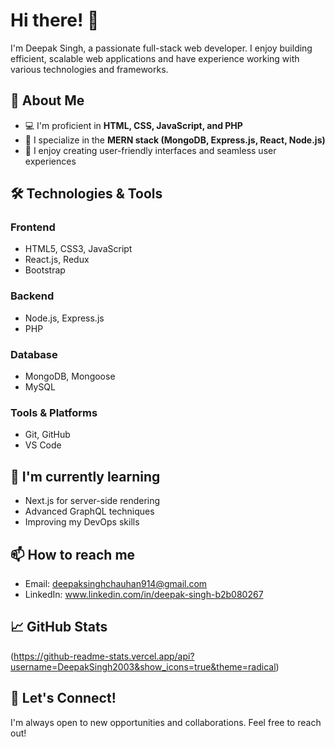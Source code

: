 # Hi there! 👋

I'm Deepak Singh, a passionate full-stack web developer. I enjoy building efficient, scalable web applications and have experience working with various technologies and frameworks.

## 🚀 About Me

- 💻 I'm proficient in **HTML, CSS, JavaScript, and PHP**
- 🌟 I specialize in the **MERN stack (MongoDB, Express.js, React, Node.js)**
- 🎨 I enjoy creating user-friendly interfaces and seamless user experiences

## 🛠️ Technologies & Tools

### Frontend
- HTML5, CSS3, JavaScript
- React.js, Redux
- Bootstrap

### Backend
- Node.js, Express.js
- PHP


### Database
- MongoDB, Mongoose
- MySQL

### Tools & Platforms
- Git, GitHub
- VS Code


## 🌱 I'm currently learning

- Next.js for server-side rendering
- Advanced GraphQL techniques
- Improving my DevOps skills

## 📫 How to reach me

- Email: deepaksinghchauhan914@gmail.com
- LinkedIn: www.linkedin.com/in/deepak-singh-b2b080267

## 📈 GitHub Stats

(https://github-readme-stats.vercel.app/api?username=DeepakSingh2003&show_icons=true&theme=radical)

## 🤝 Let's Connect!

I'm always open to new opportunities and collaborations. Feel free to reach out!

